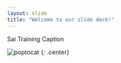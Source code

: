 ```yaml
---
layout: slide
title: "Welcome to our slide deck!"
---
```


Sai Training Caption

![poptocat](https://octodex.github.com/images/poptocat.png)
{: .center}
